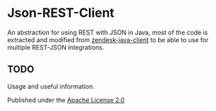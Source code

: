 # Json-REST-Client

An abstraction for using REST with JSON in Java, most of the code is extracted and modified from [zendesk-java-client](https://github.com/cloudbees/zendesk-java-client/blob/master/src/main/java/org/zendesk/client/v2/Zendesk.java) to be able to use for multiple REST-JSON integrations.

## TODO
Usage and useful information.

Published under the [Apache License 2.0](http://www.apache.org/licenses/LICENSE-2.0.txt)
